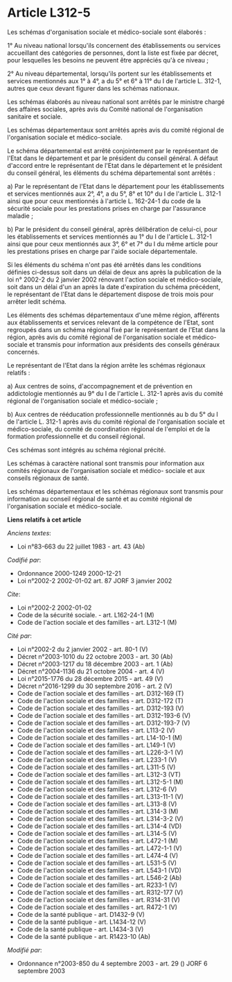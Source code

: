 # Article L312-5

Les schémas d'organisation sociale et médico-sociale sont élaborés :

1° Au niveau national lorsqu'ils concernent des établissements ou services accueillant des catégories de personnes, dont la
liste est fixée par décret, pour lesquelles les besoins ne peuvent être appréciés qu'à ce niveau ;

2° Au niveau départemental, lorsqu'ils portent sur les établissements et services mentionnés aux 1° à 4°, a du 5° et 6° à 11°
du I de l'article L. 312-1, autres que ceux devant figurer dans les schémas nationaux.

Les schémas élaborés au niveau national sont arrêtés par le ministre chargé des affaires sociales, après avis du Comité
national de l'organisation sanitaire et sociale.

Les schémas départementaux sont arrêtés après avis du comité régional de l'organisation sociale et médico-sociale.

Le schéma départemental est arrêté conjointement par le représentant de l'Etat dans le département et par le président du
conseil général. A défaut d'accord entre le représentant de l'Etat dans le département et le président du conseil général,
les éléments du schéma départemental sont arrêtés :

a) Par le représentant de l'Etat dans le département pour les établissements et services mentionnés aux 2°, 4°, a du 5°, 8°
et 10° du I de l'article L. 312-1 ainsi que pour ceux mentionnés à l'article L. 162-24-1 du code de la sécurité sociale pour
les prestations prises en charge par l'assurance maladie ;

b) Par le président du conseil général, après délibération de celui-ci, pour les établissements et services mentionnés au 1°
du I de l'article L. 312-1 ainsi que pour ceux mentionnés aux 3°, 6° et 7° du I du même article pour les prestations prises
en charge par l'aide sociale départementale.

Si les éléments du schéma n'ont pas été arrêtés dans les conditions définies ci-dessus soit dans un délai de deux ans après
la publication de la loi n° 2002-2 du 2 janvier 2002 rénovant l'action sociale et médico-sociale, soit dans un délai d'un an
après la date d'expiration du schéma précédent, le représentant de l'Etat dans le département dispose de trois mois pour
arrêter ledit schéma.

Les éléments des schémas départementaux d'une même région, afférents aux établissements et services relevant de la compétence
de l'Etat, sont regroupés dans un schéma régional fixé par le représentant de l'Etat dans la région, après avis du comité
régional de l'organisation sociale et médico-sociale et transmis pour information aux présidents des conseils généraux
concernés.

Le représentant de l'Etat dans la région arrête les schémas régionaux relatifs :

a) Aux centres de soins, d'accompagnement et de prévention en addictologie mentionnés au 9° du I de l'article L. 312-1 après
avis du comité régional de l'organisation sociale et médico-sociale ;

b) Aux centres de rééducation professionnelle mentionnés au b du 5° du I de l'article L. 312-1 après avis du comité régional
de l'organisation sociale et médico-sociale, du comité de coordination régional de l'emploi et de la formation
professionnelle et du conseil régional.

Ces schémas sont intégrés au schéma régional précité.

Les schémas à caractère national sont transmis pour information aux comités régionaux de l'organisation sociale et médico-
sociale et aux conseils régionaux de santé.

Les schémas départementaux et les schémas régionaux sont transmis pour information au conseil régional de santé et au comité
régional de l'organisation sociale et médico-sociale.

**Liens relatifs à cet article**

_Anciens textes_:

  - Loi n°83-663 du 22 juillet 1983 - art. 43 (Ab)

_Codifié par_:

  - Ordonnance 2000-1249 2000-12-21
  - Loi n°2002-2 2002-01-02 art. 87 JORF 3 janvier 2002

_Cite_:

  - Loi n°2002-2 2002-01-02
  - Code de la sécurité sociale. - art. L162-24-1 (M)
  - Code de l'action sociale et des familles - art. L312-1 (M)

_Cité par_:

  - Loi n°2002-2 du 2 janvier 2002 - art. 80-1 (V)
  - Décret n°2003-1010 du 22 octobre 2003 - art. 30 (Ab)
  - Décret n°2003-1217 du 18 décembre 2003 - art. 1 (Ab)
  - Décret n°2004-1136 du 21 octobre 2004 - art. 4 (V)
  - Loi n°2015-1776 du 28 décembre 2015 - art. 49 (V)
  - Décret n°2016-1299 du 30 septembre 2016 - art. 2 (V)
  - Code de l'action sociale et des familles - art. D312-169 (T)
  - Code de l'action sociale et des familles - art. D312-172 (T)
  - Code de l'action sociale et des familles - art. D312-193 (V)
  - Code de l'action sociale et des familles - art. D312-193-6 (V)
  - Code de l'action sociale et des familles - art. D312-193-7 (V)
  - Code de l'action sociale et des familles - art. L113-2 (V)
  - Code de l'action sociale et des familles - art. L14-10-1 (M)
  - Code de l'action sociale et des familles - art. L149-1 (V)
  - Code de l'action sociale et des familles - art. L226-3-1 (V)
  - Code de l'action sociale et des familles - art. L233-1 (V)
  - Code de l'action sociale et des familles - art. L311-5 (V)
  - Code de l'action sociale et des familles - art. L312-3 (VT)
  - Code de l'action sociale et des familles - art. L312-5-1 (M)
  - Code de l'action sociale et des familles - art. L312-6 (V)
  - Code de l'action sociale et des familles - art. L313-11-1 (V)
  - Code de l'action sociale et des familles - art. L313-8 (V)
  - Code de l'action sociale et des familles - art. L314-3 (M)
  - Code de l'action sociale et des familles - art. L314-3-2 (V)
  - Code de l'action sociale et des familles - art. L314-4 (VD)
  - Code de l'action sociale et des familles - art. L314-5 (V)
  - Code de l'action sociale et des familles - art. L472-1 (M)
  - Code de l'action sociale et des familles - art. L472-1-1 (V)
  - Code de l'action sociale et des familles - art. L474-4 (V)
  - Code de l'action sociale et des familles - art. L531-5 (V)
  - Code de l'action sociale et des familles - art. L543-1 (VD)
  - Code de l'action sociale et des familles - art. L546-2 (Ab)
  - Code de l'action sociale et des familles - art. R233-1 (V)
  - Code de l'action sociale et des familles - art. R312-177 (V)
  - Code de l'action sociale et des familles - art. R314-31 (V)
  - Code de l'action sociale et des familles - art. R472-1 (V)
  - Code de la santé publique - art. D1432-9 (V)
  - Code de la santé publique - art. L1434-12 (V)
  - Code de la santé publique - art. L1434-3 (V)
  - Code de la santé publique - art. R1423-10 (Ab)

_Modifié par_:

  - Ordonnance n°2003-850 du 4 septembre 2003 - art. 29 () JORF 6 septembre 2003
